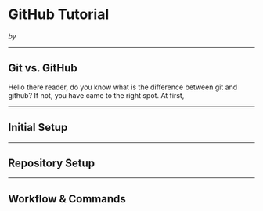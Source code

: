 # GitHub Tutorial

_by <Kayla Weng>_

---
## Git vs. GitHub
<p3> Hello there reader, do you know what is the difference between git and github? 
If not, you have came to the right spot. </p3> At first, 


---
## Initial Setup



---
## Repository Setup



---
## Workflow & Commands
